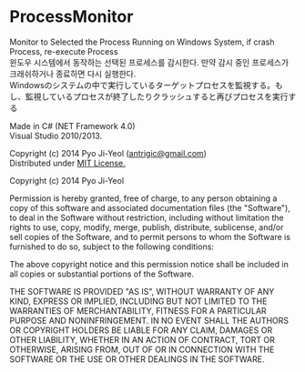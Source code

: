 ProcessMonitor
==============
Monitor to Selected the Process Running on Windows System, if crash Process, re-execute Process<br />
윈도우 시스템에서 동작하는 선택된 프로세스를 감시한다. 만약 감시 중인 프로세스가 크래쉬하거나 종료하면 다시 실행한다.<br />
Windowsのシステムの中で実行しているターゲットプロセスを監視する。もし、監視しているプロセスが終了したりクラッシュすると再びプロセスを実行する<p>

Made in C# (NET Framework 4.0)<br />
Visual Studio 2010/2013.<p>

Copyright (c) 2014 Pyo Ji-Yeol (antrigic@gmail.com)<br />
Distributed under <a href="http://opensource.org/licenses/MIT">MIT License.</a> <br />
<p>

Copyright (c) 2014 Pyo Ji-Yeol

Permission is hereby granted, free of charge, to any person
obtaining a copy of this software and associated documentation
files (the "Software"), to deal in the Software without
restriction, including without limitation the rights to use,
copy, modify, merge, publish, distribute, sublicense, and/or sell
copies of the Software, and to permit persons to whom the
Software is furnished to do so, subject to the following
conditions:

The above copyright notice and this permission notice shall be
included in all copies or substantial portions of the Software.

THE SOFTWARE IS PROVIDED "AS IS", WITHOUT WARRANTY OF ANY KIND,
EXPRESS OR IMPLIED, INCLUDING BUT NOT LIMITED TO THE WARRANTIES
OF MERCHANTABILITY, FITNESS FOR A PARTICULAR PURPOSE AND
NONINFRINGEMENT. IN NO EVENT SHALL THE AUTHORS OR COPYRIGHT
HOLDERS BE LIABLE FOR ANY CLAIM, DAMAGES OR OTHER LIABILITY,
WHETHER IN AN ACTION OF CONTRACT, TORT OR OTHERWISE, ARISING
FROM, OUT OF OR IN CONNECTION WITH THE SOFTWARE OR THE USE OR
OTHER DEALINGS IN THE SOFTWARE.
